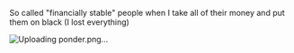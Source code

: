 So called "financially stable" people when I take all of their money and put them on black (I lost everything)

![Uploading ponder.png…]()
